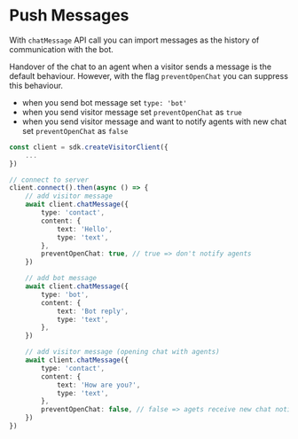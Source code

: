 # Push Messages

With `chatMessage` API call you can import messages as the history of communication with the bot.

Handover of the chat to an agent when a visitor sends a message is the default behaviour.
However, with the flag `preventOpenChat` you can suppress this behaviour.

- when you send bot message set `type: 'bot'`
- when you send visitor message set `preventOpenChat` as `true`
- when you send visitor message and want to notify agents with new chat set `preventOpenChat` as `false`

```typescript
const client = sdk.createVisitorClient({
	...
})

// connect to server
client.connect().then(async () => {
	// add visitor message
	await client.chatMessage({
		type: 'contact',
        content: {
			text: 'Hello',
			type: 'text',
		},
		preventOpenChat: true, // true => don't notify agents
	})

	// add bot message
	await client.chatMessage({
		type: 'bot',
		content: {
			text: 'Bot reply',
			type: 'text',
		},
	})

	// add visitor message (opening chat with agents)
	await client.chatMessage({
		type: 'contact',
		content: {
			text: 'How are you?',
			type: 'text',
		},
		preventOpenChat: false, // false => agets receive new chat notification
	})
})
```
